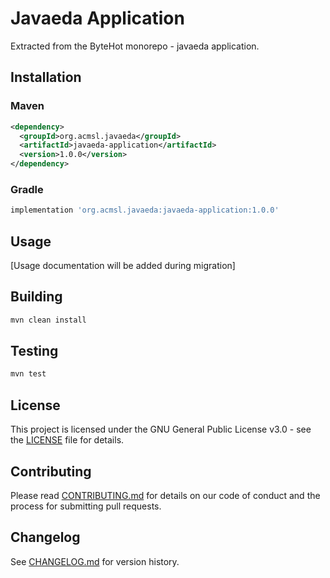 # Javaeda Application

Extracted from the ByteHot monorepo - javaeda application.

## Installation

### Maven
```xml
<dependency>
  <groupId>org.acmsl.javaeda</groupId>
  <artifactId>javaeda-application</artifactId>
  <version>1.0.0</version>
</dependency>
```

### Gradle
```gradle
implementation 'org.acmsl.javaeda:javaeda-application:1.0.0'
```

## Usage

[Usage documentation will be added during migration]

## Building

```bash
mvn clean install
```

## Testing

```bash
mvn test
```

## License

This project is licensed under the GNU General Public License v3.0 - see the [LICENSE](LICENSE) file for details.

## Contributing

Please read [CONTRIBUTING.md](CONTRIBUTING.md) for details on our code of conduct and the process for submitting pull requests.

## Changelog

See [CHANGELOG.md](CHANGELOG.md) for version history.
